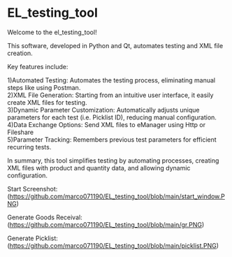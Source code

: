 # EL_testing_tool
Welcome to the el_testing_tool!

This software, developed in Python and Qt, automates testing and XML file creation.

Key features include:

1)Automated Testing: Automates the testing process, eliminating manual steps like using Postman. \
2)XML File Generation: Starting from an intuitive user interface, it easily create XML files for testing. \
3)Dynamic Parameter Customization: Automatically adjusts unique parameters for each test (i.e. Picklist ID), reducing manual configuration. \
4)Data Exchange Options: Send XML files to eManager using Http or Fileshare\
5)Parameter Tracking: Remembers previous test parameters for efficient recurring tests. 

In summary, this tool simplifies testing by automating processes, creating XML files with product and quantity data, and allowing dynamic configuration.

Start Screenshot: (https://github.com/marco071190/EL_testing_tool/blob/main/start_window.PNG)

Generate Goods Receival: (https://github.com/marco071190/EL_testing_tool/blob/main/gr.PNG)

Generate Picklist: (https://github.com/marco071190/EL_testing_tool/blob/main/picklist.PNG)



